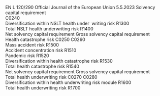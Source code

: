 EN  L 120/290 Official Journal of the European Union 5.5.2023
 Solvency capital 
requirement  
C0240  
Diversification within NSLT health under ­
writing risk  R1300  
Total NSLT health underwriting risk  R1400  
Net solvency capital 
requirement  Gross solvency 
capital requirement  
Health catastrophe risk  C0250  C0260  
Mass accident risk  R1500  
Accident concentration risk  R1510  
Pandemic risk  R1520  
Diversification within health catastrophe 
risk  R1530  
Total health catastrophe risk  R1540  
Net solvency capital 
requirement  Gross solvency 
capital requirement  
Total health underwriting risk  C0270  C0280  
Diversification within health underwriting 
risk module  R1600  
Total health underwriting risk  R1700